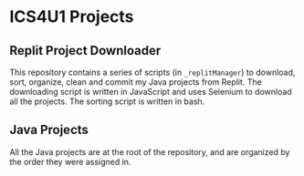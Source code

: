 # ICS4U1 Projects

## Replit Project Downloader
This repository contains a series of scripts (in `_replitManager`) to download, sort, organize, clean and commit my Java projects from Replit. The downloading script is written in JavaScript and uses Selenium to download all the projects. The sorting script is written in bash.

## Java Projects
All the Java projects are at the root of the repository, and are organized by the order they were assigned in.